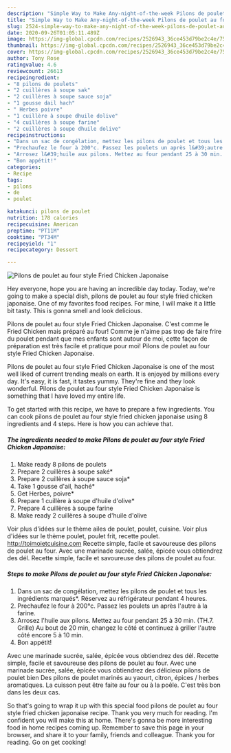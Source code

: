 ```yaml
---
description: "Simple Way to Make Any-night-of-the-week Pilons de poulet au four style Fried Chicken Japonaise"
title: "Simple Way to Make Any-night-of-the-week Pilons de poulet au four style Fried Chicken Japonaise"
slug: 2524-simple-way-to-make-any-night-of-the-week-pilons-de-poulet-au-four-style-fried-chicken-japonaise
date: 2020-09-26T01:05:11.489Z
image: https://img-global.cpcdn.com/recipes/2526943_36ce453d79be2c4e/751x532cq70/pilons-de-poulet-au-four-style-fried-chicken-japonaise-photo-principale-de-la-recette.jpg
thumbnail: https://img-global.cpcdn.com/recipes/2526943_36ce453d79be2c4e/751x532cq70/pilons-de-poulet-au-four-style-fried-chicken-japonaise-photo-principale-de-la-recette.jpg
cover: https://img-global.cpcdn.com/recipes/2526943_36ce453d79be2c4e/751x532cq70/pilons-de-poulet-au-four-style-fried-chicken-japonaise-photo-principale-de-la-recette.jpg
author: Tony Rose
ratingvalue: 4.6
reviewcount: 26613
recipeingredient:
- "8 pilons de poulets"
- "2 cuillères à soupe sak"
- "2 cuillères à soupe sauce soja"
- "1 gousse dail hach"
- " Herbes poivre"
- "1 cuillère à soupe dhuile dolive"
- "4 cuillères à soupe farine"
- "2 cuillères à soupe dhuile dolive"
recipeinstructions:
- "Dans un sac de congélation, mettez les pilons de poulet et tous les ingrédients marqués*. Réservez au réfrigérateur pendant 4 heures."
- "Prechaufez le four à 200°c. Passez les poulets un après l&#39;autre à la farine."
- "Arrosez l&#39;huile aux pilons. Mettez au four pendant 25 à 30 min. (TH.7. Grille) Au bout de 20 min, changez le côté et continuez à griller l&#39;autre côté encore 5 à 10 min."
- "Bon appétit!"
categories:
- Recipe
tags:
- pilons
- de
- poulet

katakunci: pilons de poulet 
nutrition: 178 calories
recipecuisine: American
preptime: "PT11M"
cooktime: "PT34M"
recipeyield: "1"
recipecategory: Dessert

---
```



![Pilons de poulet au four style Fried Chicken Japonaise](https://img-global.cpcdn.com/recipes/2526943_36ce453d79be2c4e/751x532cq70/pilons-de-poulet-au-four-style-fried-chicken-japonaise-photo-principale-de-la-recette.jpg)

Hey everyone, hope you are having an incredible day today. Today, we're going to make a special dish, pilons de poulet au four style fried chicken japonaise. One of my favorites food recipes. For mine, I will make it a little bit tasty. This is gonna smell and look delicious.

Pilons de poulet au four style Fried Chicken Japonaise. C&#39;est comme le Fried Chicken mais préparé au four! Comme je n&#39;aime pas trop de faire frire du poulet pendant que mes enfants sont autour de moi, cette façon de préparation est très facile et pratique pour moi! Pilons de poulet au four style Fried Chicken Japonaise.

Pilons de poulet au four style Fried Chicken Japonaise is one of the most well liked of current trending meals on earth. It is enjoyed by millions every day. It's easy, it is fast, it tastes yummy. They're fine and they look wonderful. Pilons de poulet au four style Fried Chicken Japonaise is something that I have loved my entire life.


To get started with this recipe, we have to prepare a few ingredients. You can cook pilons de poulet au four style fried chicken japonaise using 8 ingredients and 4 steps. Here is how you can achieve that.

<!--inarticleads1-->

##### The ingredients needed to make Pilons de poulet au four style Fried Chicken Japonaise:

1. Make ready 8 pilons de poulets
1. Prepare 2 cuillères à soupe saké*
1. Prepare 2 cuillères à soupe sauce soja*
1. Take 1 gousse d&#39;ail, haché*
1. Get  Herbes, poivre*
1. Prepare 1 cuillère à soupe d&#39;huile d&#39;olive*
1. Prepare 4 cuillères à soupe farine
1. Make ready 2 cuillères à soupe d&#39;huile d&#39;olive


Voir plus d&#39;idées sur le thème ailes de poulet, poulet, cuisine. Voir plus d&#39;idées sur le thème poulet, poulet frit, recette poulet. http://toimoietcuisine.com Recette simple, facile et savoureuse des pilons de poulet au four. Avec une marinade sucrée, salée, épicée vous obtiendrez des dél. Recette simple, facile et savoureuse des pilons de poulet au four. 

<!--inarticleads2-->

##### Steps to make Pilons de poulet au four style Fried Chicken Japonaise:

1. Dans un sac de congélation, mettez les pilons de poulet et tous les ingrédients marqués*. Réservez au réfrigérateur pendant 4 heures.
1. Prechaufez le four à 200°c. Passez les poulets un après l&#39;autre à la farine.
1. Arrosez l&#39;huile aux pilons. Mettez au four pendant 25 à 30 min. (TH.7. Grille) Au bout de 20 min, changez le côté et continuez à griller l&#39;autre côté encore 5 à 10 min.
1. Bon appétit!


Avec une marinade sucrée, salée, épicée vous obtiendrez des dél. Recette simple, facile et savoureuse des pilons de poulet au four. Avec une marinade sucrée, salée, épicée vous obtiendrez des délicieux pilons de poulet bien Des pilons de poulet marinés au yaourt, citron, épices / herbes aromatiques. La cuisson peut être faite au four ou à la poêle. C&#39;est très bon dans les deux cas. 

So that's going to wrap it up with this special food pilons de poulet au four style fried chicken japonaise recipe. Thank you very much for reading. I'm confident you will make this at home. There's gonna be more interesting food in home recipes coming up. Remember to save this page in your browser, and share it to your family, friends and colleague. Thank you for reading. Go on get cooking!
